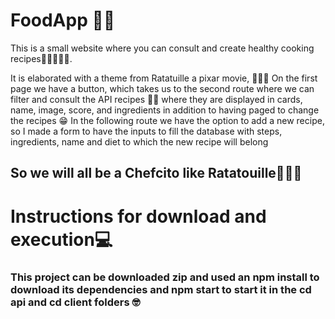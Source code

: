 # FoodApp 🍤🍳
This is a small website where you can consult and create healthy cooking recipes👨‍🍳🤸🧘‍♂️.

It is elaborated with a theme from Ratatuille a pixar movie, 🐀👩‍🍳 On the first page we have a button, which takes us to the second route where we can filter and consult the API recipes 👨‍💻 where they are displayed in cards, name, image, score, and ingredients in addition to having paged to change the recipes 😁 In the following route we have the option to add a new recipe, so I made a form to have the inputs to fill the database with steps, ingredients, name and diet to which the new recipe will belong

## So we will all be a Chefcito like Ratatouille🐀👩‍🍳

# Instructions for download and execution💻

### This project can be downloaded zip and used an npm install to download its dependencies and npm start to start it in the cd api and cd client folders 🤓
